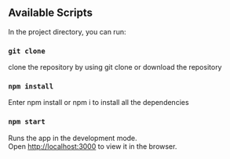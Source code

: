 
## Available Scripts

In the project directory, you can run:

### `git clone`

clone the repository by using git clone or download the repository

### `npm install`

Enter npm install or npm i to install all the dependencies

### `npm start`

Runs the app in the development mode.<br />
Open [http://localhost:3000](http://localhost:3000) to view it in the browser.